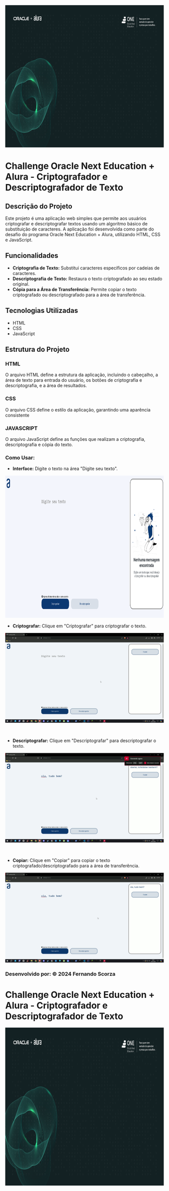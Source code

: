 <div align="center">
  <img height="450" width ="100%" src="https://github.com/FrnScz/Decodificador-de-Texto-Alura/blob/main/assets/Oracle%20%2B%20Alura%20Banner.png">
</div>

# Challenge Oracle Next Education + Alura - Criptografador e Descriptografador de Texto

## Descrição do Projeto

Este projeto é uma aplicação web simples que permite aos usuários criptografar e descriptografar textos usando um algoritmo básico de substituição de caracteres. A aplicação foi desenvolvida como parte do desafio do programa Oracle Next Education + Alura, utilizando HTML, CSS e JavaScript.

## Funcionalidades

- **Criptografia de Texto:** Substitui caracteres específicos por cadeias de caracteres.
- **Descriptografia de Texto:** Restaura o texto criptografado ao seu estado original.
- **Cópia para a Área de Transferência:** Permite copiar o texto criptografado ou descriptografado para a área de transferência.

## Tecnologias Utilizadas

- HTML
- CSS
- JavaScript

## Estrutura do Projeto

### HTML

O arquivo HTML define a estrutura da aplicação, incluindo o cabeçalho, a área de texto para entrada do usuário, os botões de criptografia e descriptografia, e a área de resultados.

### CSS
O arquivo CSS define o estilo da aplicação, garantindo uma aparência consistente

### JAVASCRIPT
O arquivo JavaScript define as funções que realizam a criptografia, descriptografia e cópia do texto.

### Como Usar:

- **Interface:**
Digite o texto na área "Digite seu texto".<br/>
<img height="450" width ="100%" src="https://github.com/FrnScz/Decodificador-de-Texto-Alura/blob/main/assets/Interface.png">
<br/>

- **Criptografar:**
Clique em "Criptografar" para criptografar o texto.<br/>
<p align= "center" >
 <img width="auto" height="auto" src="https://github.com/FrnScz/Decodificador-de-Texto-Alura/blob/main/assets/Criptografar_2024.07.10-16.55_1.gif" >
</p>
<br/>

- **Descriptografar:**
Clique em "Descriptografar" para descriptografar o texto. <br/>
<p align= "center" >
 <img width="auto" height="auto" src="https://github.com/FrnScz/Decodificador-de-Texto-Alura/blob/main/assets/Descriptografar_2024.07.10-16.56_1.gif" >
</p>
<br/>

- **Copiar:**
Clique em "Copiar" para copiar o texto criptografado/descriptografado para a área de transferência. <br/>
<p align= "center" >
 <img width="auto" height="auto" src="https://github.com/FrnScz/Decodificador-de-Texto-Alura/blob/main/assets/Copiar_2024.07.10-16.59_1.gif" >
</p>

### Desenvolvido por: &copy; 2024 Fernando Scorza <br/>
# Challenge Oracle Next Education + Alura - Criptografador e Descriptografador de Texto
<div align="center">
  <img height="500" width ="100%" src="https://github.com/FrnScz/Decodificador-de-Texto-Alura/blob/main/assets/Oracle%20%2B%20Alura%20Banner.png">
</div>
